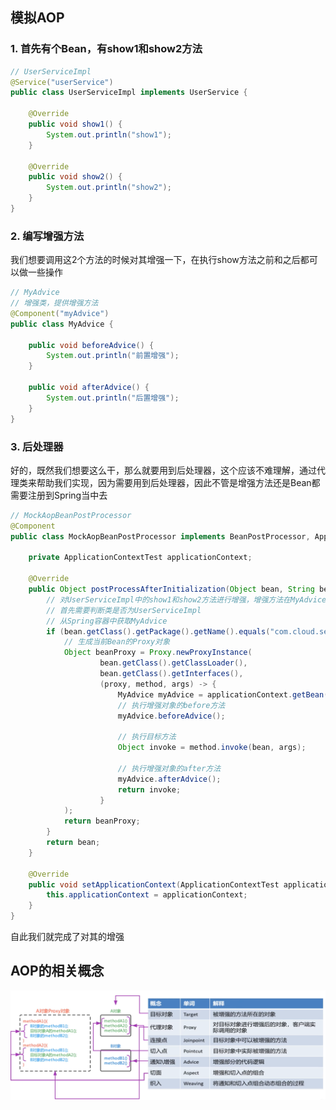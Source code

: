 ## 模拟AOP

### 1. 首先有个Bean，有show1和show2方法

```java
// UserServiceImpl
@Service("userService")
public class UserServiceImpl implements UserService {

    @Override
    public void show1() {
        System.out.println("show1");
    }

    @Override
    public void show2() {
        System.out.println("show2");
    }
}
```

### 2. 编写增强方法

我们想要调用这2个方法的时候对其增强一下，在执行show方法之前和之后都可以做一些操作

```java
// MyAdvice
// 增强类，提供增强方法
@Component("myAdvice")
public class MyAdvice {

    public void beforeAdvice() {
        System.out.println("前置增强");
    }

    public void afterAdvice() {
        System.out.println("后置增强");
    }
}
```

### 3. 后处理器

好的，既然我们想要这么干，那么就要用到后处理器，这个应该不难理解，通过代理类来帮助我们实现，因为需要用到后处理器，因此不管是增强方法还是Bean都需要注册到Spring当中去

```java
// MockAopBeanPostProcessor
@Component
public class MockAopBeanPostProcessor implements BeanPostProcessor, ApplicationContextAware {

    private ApplicationContextTest applicationContext;

    @Override
    public Object postProcessAfterInitialization(Object bean, String beanName) throws BeansException {
        // 对UserServiceImpl中的show1和show2方法进行增强，增强方法在MyAdvice中
        // 首先需要判断类是否为UserServiceImpl
        // 从Spring容器中获取MyAdvice
        if (bean.getClass().getPackage().getName().equals("com.cloud.service.impl")) {
            // 生成当前Bean的Proxy对象
            Object beanProxy = Proxy.newProxyInstance(
                    bean.getClass().getClassLoader(),
                    bean.getClass().getInterfaces(),
                    (proxy, method, args) -> {
                        MyAdvice myAdvice = applicationContext.getBean(MyAdvice.class);
                        // 执行增强对象的before方法
                        myAdvice.beforeAdvice();

                        // 执行目标方法
                        Object invoke = method.invoke(bean, args);

                        // 执行增强对象的after方法
                        myAdvice.afterAdvice();
                        return invoke;
                    }
            );
            return beanProxy;
        }
        return bean;
    }

    @Override
    public void setApplicationContext(ApplicationContextTest applicationContext) throws BeansException {
        this.applicationContext = applicationContext;
    }
}
```

自此我们就完成了对其的增强

## AOP的相关概念

![image-20221231035115596](image/18.AOP%E5%BF%AB%E9%80%9F%E5%85%A5%E9%97%A8/image-20221231035115596.png)

